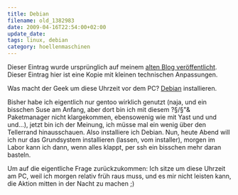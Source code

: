 ```yaml
---
title: Debian
filename: old_1382983
date: 2009-04-16T22:54:00+02:00
update_date:
tags: linux, debian
category: hoellenmaschinen
---
```

Dieser Eintrag wurde ursprünglich auf meinem [alten Blog veröffentlicht](https://stu.blogger.de/stories/1382983/). Dieser Eintrag hier ist eine Kopie mit kleinen technischen Anpassungen.

Was macht der Geek um diese Uhrzeit vor dem PC? [Debian](http://www.de.debian.org/) installieren.

Bisher habe ich eigentlich nur gentoo wirklich genutzt (naja, und ein bisschen Suse am Anfang, aber dort bin ich mit diesem ?§/§"& Paketmanager nicht klargekommen, ebensowenig wie mit Yast und und und…), jetzt bin ich der Meinung, ich müsse mal ein wenig über den Tellerrand hinausschauen. Also installiere ich Debian. Nun, heute Abend will ich nur das Grundsystem installieren (lassen, vom installer), morgen im Labor kann ich dann, wenn alles klappt, per ssh ein bisschen mehr daran basteln.

Um auf die eigentliche Frage zurückzukommen: Ich sitze um diese Uhrzeit am PC, weil ich morgen relativ früh raus muss, und es mir nicht leisten kann, die Aktion mitten in der Nacht zu machen ;)
